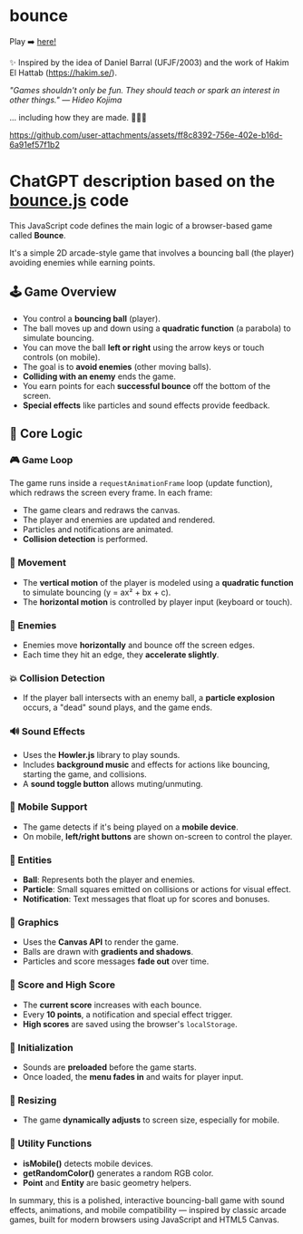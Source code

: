 # bounce 
Play ➡️ <a href="https://uba.github.io/bounce" target="_blank">here!</a>

✨ Inspired by the idea of Daniel Barral (UFJF/2003) and the work of Hakim El Hattab (https://hakim.se/).

*"Games shouldn't only be fun. They should teach or spark an interest in other things." — Hideo Kojima*

... including how they are made. 🧑🏻‍💻

https://github.com/user-attachments/assets/ff8c8392-756e-402e-b16d-6a91ef57f1b2

# ChatGPT description based on the [bounce.js](js/bounce.js) code

This JavaScript code defines the main logic of a browser-based game called **Bounce**.

It's a simple 2D arcade-style game that involves a bouncing ball (the player) avoiding enemies while earning points.

## 🕹️ Game Overview

- You control a **bouncing ball** (player).
- The ball moves up and down using a **quadratic function** (a parabola) to simulate bouncing.
- You can move the ball **left or right** using the arrow keys or touch controls (on mobile).
- The goal is to **avoid enemies** (other moving balls).
- **Colliding with an enemy** ends the game.
- You earn points for each **successful bounce** off the bottom of the screen.
- **Special effects** like particles and sound effects provide feedback.

## 🧠 Core Logic

### 🎮 Game Loop

The game runs inside a `requestAnimationFrame` loop (update function), which redraws the screen every frame. In each frame:

- The game clears and redraws the canvas.
- The player and enemies are updated and rendered.
- Particles and notifications are animated.
- **Collision detection** is performed.

### 🧮 Movement

- The **vertical motion** of the player is modeled using a **quadratic function** to simulate bouncing (y = ax² + bx + c).
- The **horizontal motion** is controlled by player input (keyboard or touch).

### 👾 Enemies

- Enemies move **horizontally** and bounce off the screen edges.
- Each time they hit an edge, they **accelerate slightly**.

### 💥 Collision Detection

- If the player ball intersects with an enemy ball, a **particle explosion** occurs, a "dead" sound plays, and the game ends.

### 🔊 Sound Effects

- Uses the **Howler.js** library to play sounds.
- Includes **background music** and effects for actions like bouncing, starting the game, and collisions.
- A **sound toggle button** allows muting/unmuting.

### 📱 Mobile Support

- The game detects if it's being played on a **mobile device**.
- On mobile, **left/right buttons** are shown on-screen to control the player.

### 🧩 Entities

- **Ball**: Represents both the player and enemies.
- **Particle**: Small squares emitted on collisions or actions for visual effect.
- **Notification**: Text messages that float up for scores and bonuses.

### 🎨 Graphics

- Uses the **Canvas API** to render the game.
- Balls are drawn with **gradients and shadows**.
- Particles and score messages **fade out** over time.

### 💾 Score and High Score

- The **current score** increases with each bounce.
- Every **10 points**, a notification and special effect trigger.
- **High scores** are saved using the browser's `localStorage`.

### 🚀 Initialization

- Sounds are **preloaded** before the game starts.
- Once loaded, the **menu fades in** and waits for player input.

### 📐 Resizing

- The game **dynamically adjusts** to screen size, especially for mobile.

### 🧪 Utility Functions

- **isMobile()** detects mobile devices.
- **getRandomColor()** generates a random RGB color.
- **Point** and **Entity** are basic geometry helpers.

In summary, this is a polished, interactive bouncing-ball game with sound effects, animations, and mobile compatibility — inspired by classic arcade games, built for modern browsers using JavaScript and HTML5 Canvas.

